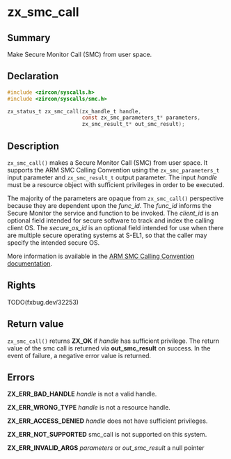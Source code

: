 <!-- Generated by zircon/scripts/update-docs-from-fidl, do not edit! -->
# zx_smc_call

## Summary

Make Secure Monitor Call (SMC) from user space.

## Declaration

```c
#include <zircon/syscalls.h>
#include <zircon/syscalls/smc.h>

zx_status_t zx_smc_call(zx_handle_t handle,
                        const zx_smc_parameters_t* parameters,
                        zx_smc_result_t* out_smc_result);
```

## Description

`zx_smc_call()` makes a Secure Monitor Call (SMC) from user space. It supports the ARM SMC Calling
Convention using the `zx_smc_parameters_t` input parameter and `zx_smc_result_t` output parameter.
The input *handle* must be a resource object with sufficient privileges in order to be executed.

The majority of the parameters are opaque from `zx_smc_call()` perspective because they are
dependent upon the *func_id*. The *func_id* informs the Secure Monitor the service and function
to be invoked. The *client_id* is an optional field intended for secure software to track and
index the calling client OS. The *secure_os_id* is an optional field intended for use when there
are multiple secure operating systems at S-EL1, so that the caller may specify the intended
secure OS.

More information is available in the [ARM SMC Calling Convention documentation](
http://infocenter.arm.com/help/index.jsp?topic=/com.arm.doc.den0028b/index.html).

## Rights

TODO(fxbug.dev/32253)

## Return value

`zx_smc_call()` returns **ZX_OK** if *handle* has sufficient privilege. The
return value of the smc call is returned via **out_smc_result** on success. In the event of
failure, a negative error value is returned.

## Errors

**ZX_ERR_BAD_HANDLE**  *handle* is not a valid handle.

**ZX_ERR_WRONG_TYPE**  *handle* is not a resource handle.

**ZX_ERR_ACCESS_DENIED**  *handle* does not have sufficient privileges.

**ZX_ERR_NOT_SUPPORTED**  smc_call is not supported on this system.

**ZX_ERR_INVALID_ARGS**  *parameters* or *out_smc_result* a null pointer

